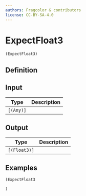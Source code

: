 ```yaml
---
authors: Fragcolor & contributors
license: CC-BY-SA-4.0
---
```



# ExpectFloat3

```clojure
(ExpectFloat3)
```


## Definition




## Input

| Type | Description |
|------|-------------|
| `[(Any)]` |  |


## Output

| Type | Description |
|------|-------------|
| `[(Float3)]` |  |


## Examples

```clojure
(ExpectFloat3

)
```
